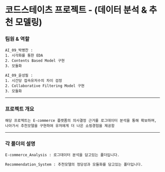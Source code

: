 # 코드스테이츠 프로젝트 - (데이터 분석 & 추천 모델링)  

### 팀원  &  역할
    AI_09_박병찬 :
    1. 시각화를 통한 EDA
    2. Contents Based Model 구현
    3. 모듈화

    AI_09_윤성필 :
    1. 시간당 접속유저수의 차이 검정
    2. Collaborative Filtering Model 구현
    3. 모듈화
---
### 프로젝트 개요
    해당 프로젝트는 E-commerce 플랫폼의 의사결정 근거를 로그데이터 분석을 통해 확보하며,  
    나아가서 추천모델을 구현하여 유저에게 더 나은 쇼핑경험을 제공함

---
### 각 폴더의 설명

    E-commerce_Analysis : 로그데이터 분석을 담고있는 폴더입니다.  

    Recommendation_System : 추천모델의 정당성과 모듈화를 담고있는 폴더입니다.
